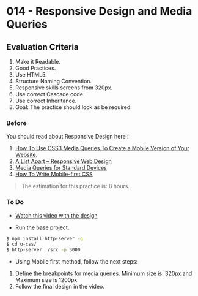 # 014 - Responsive Design and Media Queries

## Evaluation Criteria

1. Make it Readable.
2. Good Practices.
3. Use HTML5.
4. Structure Naming Convention.
5. Responsive skills screens from 320px.
6. Use correct Cascade code.
7. Use correct Inheritance.
8. Goal: The practice should look as be required.


### Before 
You should read about Responsive Design here :

1. [How To Use CSS3 Media Queries To Create a Mobile Version of Your Website][1].
2. [A List Apart – Responsive Web Design][2]
3. [Media Queries for Standard Devices][3]
4. [How To Write Mobile-first CSS][4]

> The estimation for this practice is: 8 hours.

### To Do

- [Watch this video with the design][5] 

- Run the base project.

```sh
$ npm install http-server -g
$ cd u-css/
$ http-server ./src -p 3000
```

- Using Mobile first method, follow the next steps:

1. Define the breakpoints for media queries. Minimum size is: 320px and Maximum size is 1200px.
2. Follow the final design in the video.

[1]: https://www.smashingmagazine.com/2010/07/how-to-use-css3-media-queries-to-create-a-mobile-version-of-your-website/
[2]: https://alistapart.com/article/responsive-web-design
[3]: https://css-tricks.com/snippets/css/media-queries-for-standard-devices/
[4]: https://zellwk.com/blog/how-to-write-mobile-first-css/
[5]: https://drive.google.com/a/talosdigital.com/file/d/1hLOiRqN88kwMrt41P-7Lab5fZ5l9ObMt/view?usp=sharing
